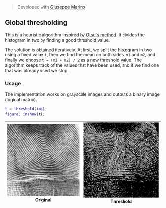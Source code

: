> Developed with [Giuseppe Marino](https://github.com/giuseppe16180)

## Global thresholding

This is a heuristic algorithm inspired by [Otsu's method](https://en.wikipedia.org/wiki/Otsu%27s_method). It divides the histogram in two by finding a good threshold value.

The solution is obtained iteratively. At first, we split the histogram in two using a fixed value `t`, then we find the mean on both sides, `m1` and `m2`, and finally we choose `t = (mi + m2) / 2` as a new threshold value. The algorithm keeps track of the values that have been used, and if we find one that was already used we stop.

### Usage

The implementation works on grayscale images and outputs a binary image (logical matrix).

```matlab
t = threshold(img);
figure; imshow(t);
```

![](original.png) <br> Original | ![](threshold.png) <br> Threshold
:----:|:----:

